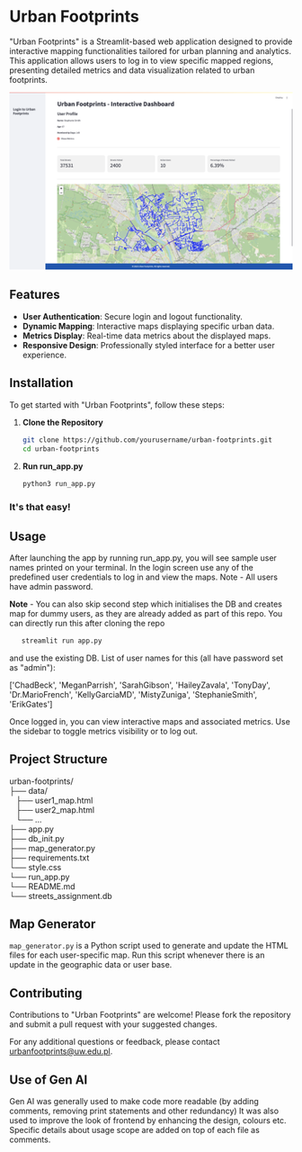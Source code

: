 
# Urban Footprints

"Urban Footprints" is a Streamlit-based web application designed to provide interactive mapping functionalities tailored for urban planning and analytics. This application allows users to log in to view specific mapped regions, presenting detailed metrics and data visualization related to urban footprints.

![Webpage](images/screenshot.png "Frontend")


## Features

- **User Authentication**: Secure login and logout functionality.
- **Dynamic Mapping**: Interactive maps displaying specific urban data.
- **Metrics Display**: Real-time data metrics about the displayed maps.
- **Responsive Design**: Professionally styled interface for a better user experience.

## Installation

To get started with "Urban Footprints", follow these steps:

1. **Clone the Repository**
   ```bash
   git clone https://github.com/yourusername/urban-footprints.git
   cd urban-footprints
   ```

2. **Run run_app.py**
   ```bash
   python3 run_app.py
   ```
### It's that easy!

## Usage

After launching the app by running run_app.py, you will see sample user names printed on your terminal. In the login screen use any of the predefined user credentials to log in and view the maps. Note - All users have admin password.

**Note** - You can also skip second step which initialises the DB and creates map for dummy users, as they are already added as part of this repo. You can directly run this after cloning the repo   
```bash
   streamlit run app.py
   ```
and use the existing DB. List of user names for this (all have password set as "admin"):

['ChadBeck', 'MeganParrish', 'SarahGibson', 'HaileyZavala', 'TonyDay', 'Dr.MarioFrench', 'KellyGarciaMD', 'MistyZuniga', 'StephanieSmith', 'ErikGates']

Once logged in, you can view interactive maps and associated metrics. Use the sidebar to toggle metrics visibility or to log out.

## Project Structure

urban-footprints/ <br>
├── data/                    <br>
   &nbsp;&nbsp; ├── user1_map.html       <br>
   &nbsp;&nbsp; ├── user2_map.html       <br>
   &nbsp;&nbsp; └── ...                  <br>
├── app.py                   <br>
├── db_init.py               <br>
├── map_generator.py         <br>
├── requirements.txt         <br>
└── style.css                <br>
└── run_app.py               <br> 
└── README.md                <br>
└── streets_assignment.db    <br>


## Map Generator

`map_generator.py` is a Python script used to generate and update the HTML files for each user-specific map. Run this script whenever there is an update in the geographic data or user base.

## Contributing

Contributions to "Urban Footprints" are welcome! Please fork the repository and submit a pull request with your suggested changes.

For any additional questions or feedback, please contact [urbanfootprints@uw.edu.pl](mailto:urbanfootprints@uw.edu.pl).

## Use of Gen AI

Gen AI was generally used to make code more readable (by adding comments, removing print statements and other redundancy)
It was also used to improve the look of frontend by enhancing the design, colours etc. Specific details about usage scope are added on top of each file as comments.
